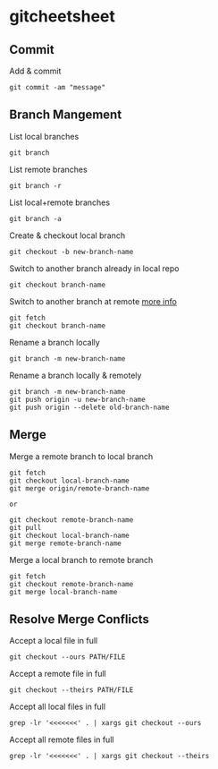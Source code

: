 # gitcheetsheet

## Commit
Add & commit
```
git commit -am "message"
```

## Branch Mangement
List local branches
```
git branch
```

List remote branches
```
git branch -r
```

List local+remote branches
```
git branch -a
```

Create & checkout local branch
```
git checkout -b new-branch-name
```

Switch to another branch already in local repo
```
git checkout branch-name
```

Switch to another branch at remote [more info](https://stackoverflow.com/questions/1783405/how-do-i-check-out-a-remote-git-branch)
```
git fetch
git checkout branch-name
```

Rename a branch locally
```
git branch -m new-branch-name
```

Rename a branch locally & remotely
```
git branch -m new-branch-name
git push origin -u new-branch-name
git push origin --delete old-branch-name
```

## Merge
Merge a remote branch to local branch
```
git fetch
git checkout local-branch-name
git merge origin/remote-branch-name

or 

git checkout remote-branch-name
git pull
git checkout local-branch-name
git merge remote-branch-name
```

Merge a local branch to remote branch
```
git fetch
git checkout remote-branch-name
git merge local-branch-name
```

## Resolve Merge Conflicts
Accept a local file in full
```
git checkout --ours PATH/FILE
```

Accept a remote file in full
```
git checkout --theirs PATH/FILE
```

Accept all local files in full
```
grep -lr '<<<<<<<' . | xargs git checkout --ours
```

Accept all remote files in full
```
grep -lr '<<<<<<<' . | xargs git checkout --theirs
```
